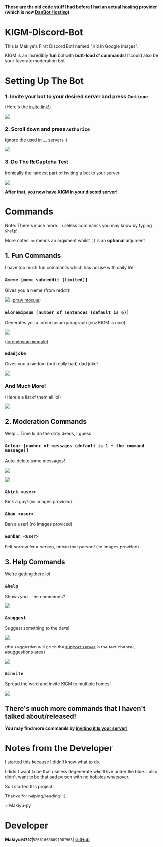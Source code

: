 #### These are the old code stuff I had before I had an actual hosting provider (which is now [DanBot Hosting](https://discord.gg/dbh))


# KIGM-Discord-Bot
This is Makiyu's First Discord Bot! named "Kid In Google Images". 

KIGM is an incredibly __fun__ bot with **butt-load of commands**! 
It could also be your favorate moderation bot!

# Setting Up The Bot
### 1. Invite your bot to your desired server and press `Continue`
(Here's the [invite link!](https://discord.com/oauth2/authorize?client_id=763626077292724264&permissions=268790854&scope=bot))

![](https://cdn.discordapp.com/attachments/770560162812657715/772966389123514378/Screen_Shot_2020-11-03_at_7.31.09_AM.png)

### 2. Scroll down and press `Authorize`
Ignore the used in __ servers ;)

![](https://cdn.discordapp.com/attachments/770560162812657715/772967172632346624/Screen_Shot_2020-11-03_at_7.35.18_AM.png)

### 3. Do The ReCaptcha Test
Ironically the hardest part of inviting a bot to your server

![](https://cdn.discordapp.com/attachments/770560162812657715/772968446841323540/Screen_Shot_2020-11-03_at_7.40.15_AM.png)

__After that, you now have KIGM in your discord server!__

# Commands

Note: There's much more... useless commands you may know by typing `&help`!

More notes: `<>` means an argument whilst `[]` is an **optional** argument
## 1. Fun Commands
I have too much fun commands which has no use with daily life
### `&meme [meme subreddit (limited)]`

Gives you a meme (from reddit)!

![](https://cdn.discordapp.com/attachments/770560162812657715/772972699051098112/Screen_Shot_2020-11-03_at_7.57.14_AM.png)
([praw module](https://praw.readthedocs.io/en/latest/))

### `&loremipsum [number of sentences (default is 6)]`

Generates you a lorem ipsum paragraph (cuz KIGM is nice)!

![](https://cdn.discordapp.com/attachments/770560162812657715/772972693209350164/Screen_Shot_2020-11-03_at_7.54.59_AM.png)

([loremipsum module](https://loremipsum.readthedocs.io/en/latest/))

### `&dadjoke`

Gives you a random (but really bad) dad joke!

![](https://cdn.discordapp.com/attachments/770560162812657715/772972687491989504/Screen_Shot_2020-11-03_at_7.54.42_AM.png)

### And Much More!

(Here's a list of them all lol)

![](https://cdn.discordapp.com/attachments/770560162812657715/772973465019220028/Screen_Shot_2020-11-03_at_7.59.45_AM.png)

## 2. Moderation Commands
Welp... Time to do the dirty deeds, I guess

### `&clear [number of messages (default is 1 + the command message)]`
Auto-delete some messages!

![](https://cdn.discordapp.com/attachments/770560162812657715/772975050315268136/Screen_Shot_2020-11-03_at_8.05.38_AM.png)

![](https://cdn.discordapp.com/attachments/770560162812657715/772974874238386240/Screen_Shot_2020-11-03_at_8.05.44_AM.png)

### `&kick <user>`
Kick a guy! (no images provided)


### `&ban <user>`
Ban a user! (no images provided)

### `&unban <user>`
Felt sorrow for a person, unban that person! (no images provided)

## 3. Help Commands

We're getting there lol

### `&help`

Shows you... the commands?

![](https://cdn.discordapp.com/attachments/770560162812657715/772976537066143774/unknown.png)

### `&suggest`

Suggest something to the devs!

![](https://cdn.discordapp.com/attachments/770560162812657715/772977501542416404/Screen_Shot_2020-11-03_at_8.14.39_AM.png)

(the suggestion will go to the [support server](https://discord.gg/jz4WxkB) in the text channel, #suggestions-area)

![](https://cdn.discordapp.com/attachments/770560162812657715/772977505111375882/Screen_Shot_2020-11-03_at_8.14.53_AM.png)

### `&invite`

Spread the word and invite KIGM to multiple homes!

![](https://cdn.discordapp.com/attachments/770560162812657715/772977740848037888/unknown.png)


## There's much more commands that I haven't talked about/released!
__You may find more commands by [inviting it to your server!](https://discord.com/oauth2/authorize?client_id=763626077292724264&permissions=268790854&scope=bot)__
# Notes from the Developer

I started this because I didn't know what to do.

I didn't want to be that useless degenerate who'll live under the blue.
I also didn't want to be that sad person with no hobbies whatsover.

So I started this project!

Thanks for helping/reading! :)

~ Makiyu-py

# Developer

__Makiyu`#4707`__|`526616688091987968`| [GitHub](https://github.com/Makiyu-py)
